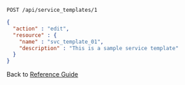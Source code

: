 ```
POST /api/service_templates/1
```

```json
{
  "action" : "edit",
  "resource" : {
    "name" : "svc_template_01",
    "description" : "This is a sample service template"
  }
}
```

Back to [Reference Guide](../reference.md)
